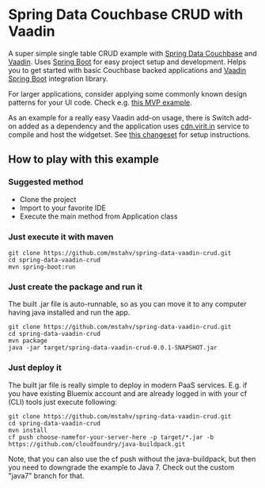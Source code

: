 # Spring Data Couchbase CRUD with Vaadin

A super simple single table CRUD example with [Spring Data Couchbase](http://projects.spring.io/spring-data-couchbase/) and [Vaadin](https://vaadin.com). Uses [Spring Boot](http://projects.spring.io/spring-boot/) for easy project setup and development. Helps you to get started with basic Couchbase backed applications and [Vaadin Spring Boot](https://vaadin.com/addon/vaadin-spring-boot) integration library.

For larger applications, consider applying some commonly known design patterns for your UI code. Check e.g. [this MVP example](https://github.com/peholmst/vaadin4spring/tree/master/spring-vaadin-mvp).

As an example for a really easy Vaadin add-on usage, there is Switch add-on added as a dependency and the application uses [cdn.virit.in](http://cdn.virit.in) service to compile and host the widgetset. See [this changeset](https://github.com/mstahv/spring-data-vaadin-crud/commit/2d67627d5757ec952d410e86ea9928747a7bef21?w=1) for setup instructions.

## How to play with this example

### Suggested method

* Clone the project
* Import to your favorite IDE
* Execute the main method from Application class

### Just execute it with maven

```
git clone https://github.com/mstahv/spring-data-vaadin-crud.git
cd spring-data-vaadin-crud
mvn spring-boot:run
```

### Just create the package and run it

The built .jar file is auto-runnable, so as you can move it to any computer having java installed and run the app. 

```
git clone https://github.com/mstahv/spring-data-vaadin-crud.git
cd spring-data-vaadin-crud
mvn package
java -jar target/spring-data-vaadin-crud-0.0.1-SNAPSHOT.jar
```

### Just deploy it

The built jar file is really simple to deploy in modern PaaS services. E.g. if you have existing Bluemix account and are already logged in with your cf (CLI) tools just execute following:

```
git clone https://github.com/mstahv/spring-data-vaadin-crud.git
cd spring-data-vaadin-crud
mvn install
cf push choose-namefor-your-server-here -p target/*.jar -b https://github.com/cloudfoundry/java-buildpack.git

```

Note, that you can also use the cf push without the java-buildpack, but then you need to downgrade the example to Java 7. Check out the custom "java7" branch for that.
